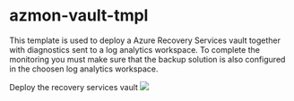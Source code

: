 # azmon-vault-tmpl

This template is used to deploy a Azure Recovery Services vault together with diagnostics sent to a log analytics workspace. To complete the monitoring you must make sure that the backup solution is also configured in the choosen log analytics workspace.

Deploy the recovery services vault <a href="https://portal.azure.com/#create/Microsoft.Template/uri/https://raw.githubusercontent.com/mydur/ARMtemplates/master/azmon-vault-tmpl/_working/template.json?token=AMjjUxCqE8JV6Ki3tDNc1i0ZjefxWPM3ks5crzmuwA%3D%3D" target="_blank">
<img src="http://azuredeploy.net/deploybutton.png"/>
</a><br />
